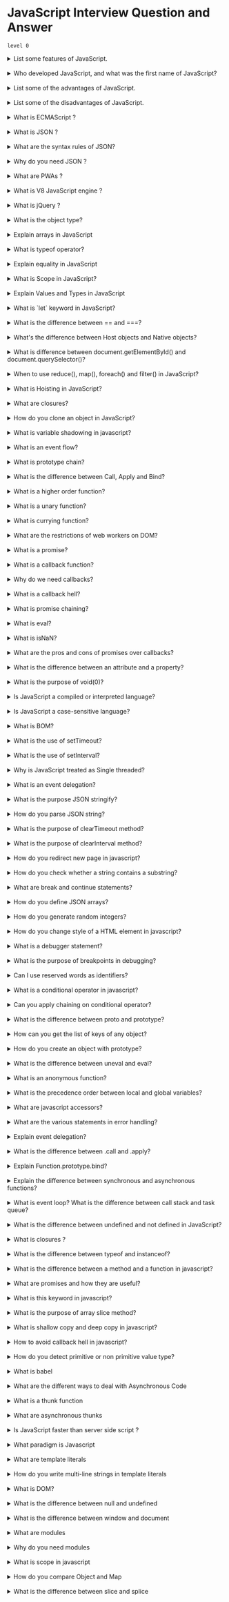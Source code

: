 # JavaScript Interview Question and Answer
`level 0`
<details >
<summary>
List some features of JavaScript.
</summary>

- Lightweight
- Interpreted programming language
- Good for the applications which are network-centric
- Complementary to Java
- Complementary to HTML
- Open source
- Cross-platform
</details>
<br>
<details>
<summary>Who developed JavaScript, and what was the first name of JavaScript?
</summary>

JavaScript was developed by Brendan Eich, who was a Netscape programmer. Brendan Eich developed this new scripting language in just ten days in the year September 1995. At the time of its launch, JavaScript was initially called Mocha. After that, it was called Live Script and later known as JavaScript.

</details>

<br>
<details>
<summary>List some of the advantages of JavaScript.</summary>

Some of the advantages of JavaScript are:

- Server interaction is less
- Feedback to the visitors is immediate
- Interactivity is high
- Interfaces are richer
</details>
<br/>

<details>
<summary>List some of the disadvantages of JavaScript.
</summary>
Some of the disadvantages of JavaScript are:

- No support for multithreading
- No support for multiprocessing
- Reading and writing of files is not allowed
- No support for networking applications.
</details>
<br/>

<details>
<summary>What is ECMAScript ?</summary>
ECMAScript is the scripting language that forms the basis of JavaScript. ECMAScript standardized by the ECMA International standards organization in the ECMA-262 and ECMA-402 specifications. The first edition of ECMAScript was released in 1997.
</details>
<br/>

<details>
<summary>What is JSON ?</summary>
JSON (JavaScript Object Notation) is a lightweight format that is used for data interchanging. It is based on a subset of JavaScript language in the way objects are built in JavaScript.
</details>
<br/>

<details>
<summary>What are the syntax rules of JSON?</summary>
Below are the list of syntax rules of JSON

- The data is in name/value pairs
- The data is separated by commas
- Curly braces hold objects
- Square brackets hold arrays
</details>
<br/>

<details>
<summary>Why do you need JSON ?</summary>
When exchanging data between a browser and a server, the data can only be text. Since JSON is text only, it can easily be sent to and from a server, and used as a data format by any programming language.
</details>
<br/>

<details>
<summary>What are PWAs ?</summary>
Progressive web applications (PWAs) are a type of mobile app delivered through the web, built using common web technologies including HTML, CSS and JavaScript. These PWAs are deployed to servers, accessible through URLs, and indexed by search engines.
</details>
<br/>

<details>
<summary>What is V8 JavaScript engine ?</summary>
V8 is an open source high-performance JavaScript engine used by the Google Chrome browser, written in C++. It is also being used in the node.js project. It implements ECMAScript and WebAssembly, and runs on Windows 7 or later, macOS 10.12+, and Linux systems that use x64, IA-32, ARM, or MIPS processors. Note: It can run standalone, or can be embedded into any C++ application.
</details>
<br/>

<details>
<summary>What is jQuery ?</summary>
jQuery is a popular cross-browser JavaScript library that provides Document Object Model (DOM) traversal, event handling, animations and AJAX interactions by minimizing the discrepancies across browsers. It is widely famous with its philosophy of “Write less, do more”.
</details>
<br/>

<details>
<summary>What is the object type?</summary>
The object type refers to a compound value where you can set properties (named locations) that each hold their own values of any type.

---

```js
var obj = {
  a: "hello Prabir", // property
  b: 20,
  c: true,
};
obj.a; // "hello Prabir", accessed with doted notation
obj.b; // 20
obj.c; // true

obj["a"]; // "hello Prabir", accessed with bracket notation
obj["b"]; // 20
obj["c"]; // true
```

</details>
<br/>

<details>
<summary>Explain arrays in JavaScript</summary>
An array is an object that holds values (of any type) not particularly in named properties/keys, but rather in numerically indexed positions:

---

```js
var arr = ["hello Prabir", 22, true];

arr[0]; // "hello Prabir"
arr[1]; // 22
arr[2]; // true
arr.length; // 3

typeof arr; // "object"
```

</details>
<br/>

<details>
<summary>What is typeof operator?</summary>
JavaScript provides a typeof operator that can examine a value and tell you what type it is:

---

```js
var a;
typeof a; // "undefined"

a = "hello Prabir";
typeof a; // "string"

a = 42;
typeof a; // "number"

a = true;
typeof a; // "boolean"

a = null;
typeof a; // "object" -- weird, bug

a = undefined;
typeof a; // "undefined"

a = { b: "c" };
typeof a; // "object"
```

</details>
<br/>

<details>
<summary>Explain equality in JavaScript</summary>
JavaScript has both strict and type–converting comparisons:

- Strict comparison (e.g., ===) checks for value equality without allowing coercion
- Abstract comparison (e.g. ==) checks for value equality with coercion allowed

---

```js
var a = "90";
var b = 90;

a == b; // true
a === b; // false
```

Some simple equalityrules:

- If either value (aka side) in a comparison could be the true or false value, avoid == and use ===.
- If either value in a comparison could be of these specific values (0, "", or [] -- empty array), avoid == and use ===.
- In all other cases, you're safe to use ==. Not only is it safe, but in many cases it simplifies your code in a way that improves readability.
</details>
<br/>

<details>
<summary>What is Scope in JavaScript?</summary>
   In JavaScript, each function gets its own scope. Scope is basically a collection of variables as well as the rules for how those variables are accessed by name. Only code inside that function can access that function's scoped variables.

A variable name has to be unique within the same scope. A scope can be nested inside another scope. If one scope is nested inside another, code inside the innermost scope can access variables from either scope.

</details>
<br/>

<details>
<summary>Explain Values and Types in JavaScript</summary>
   JavaScript has typed values, not typed variables. The following built-in types are available:

- string
- number
- boolean
- null and undefined
- object
- symbol (new to ES6)

</details>
<br/>

<details>
<summary>What is `let` keyword in JavaScript?</summary>
   In addition to creating declarations for variables at the function level, ES6 lets you declare variables to belong to individual blocks (pairs of { .. }), using the let keyword.

</details>
<br/>

<details>
<summary>What is the difference between == and ===?</summary>
 == is the abstract equality operator while === is the strict equality operator. The == operator will compare for equality after doing any necessary type conversions. The === operator will not do type conversion, so if two values are not the same type === will simply return false. When using ==, funky things can happen, such as:

---

```js
1 == "1"; // true
1 == [1]; // true
1 == true; // true
0 == ""; // true
0 == "0"; // true
0 == false; // true
```

never to use the == operator, except for convenience when comparing against null or undefined, where a == null will return true if a is null or undefined.

```js
var a = null;
console.log(a == null); // true
console.log(a == undefined); // true
```

</details>
<br/>

<details>
<summary>What's the difference between Host objects and Native objects?</summary>

- Native objects are objects that are part of the JavaScript language defined by the ECMAScript specification, such as String, Math, RegExp, Object, Function, etc.
- Host objects are provided by the runtime environment (browser or Node), such as window, XMLHTTPRequest, etc.

</details>
<br/>

<details>
<summary>What is difference between document.getElementById() and document.querySelector()?
</summary>

- document.getElementById():

Returns an element object representing the element whose id property matches the specified string. Since element IDs are required to be unique if specified, they're a useful way to get access to a specific element quickly.

```js
element = document.getElementById(id);
```

- document.querySelector():
  Returns the first matching Element node within the node's subtree. If no matching node is found, null is returned.

```js
element = document.querySelector(selectors);
```

- document.querySelectorAll():
  Returns a NodeList containing all matching Element nodes within the node's subtree, or an empty NodeList if no matches are found.

```js
element = document.querySelectorAll(selectors);
```

</details>
<br/>

<details>
<summary>When to use reduce(), map(), foreach() and filter() in JavaScript?</summary>

- forEach():
  It takes a callback function and run that callback function on each element of array one by one.

Basically forEach works as a traditional for loop looping over the array and providing array elements to do operations on them.

```js
var arr = [10, 20, 30];

arr.forEach(function (elem, index) {
  console.log(elem + " comes at " + index);
});
```

output:

```js
10 comes at 0
20 comes at 1
30 comes at 2
```

- filter():
  The main difference between forEach() and filter() is that forEach just loop over the array and executes the callback but filter executes the callback and check its return value. If the value is true element remains in the resulting array but if the return value is false the element will be removed for the resulting array.

Note: filter does not update the existing array it will return a new filtered array every time.

```js
var arr = [10, 20, 30];

var result = arr.filter(function (elem) {
  return elem !== 20;
});
console.log(result);
```

output:

```js
[10, 30];
```

- map():

map() like filter() & forEach() takes a callback and run it against every element on the array but whats makes it unique is it generate a new array based on your existing array.

Like filter(), map() also returns an array. The provided callback to map modifies the array elements and save them into the new array upon completion that array get returned as the mapped array.

```js
var arr = [10, 20, 30];

var mapped = arr.map(function (elem) {
  return elem * 10;
});
console.log(mapped);
```

output:

```js
[100, 200, 300];
```

- reduce():

reduce() method of the array object is used to reduce the array to one single value.

```js
var arr1 = [10, 20, 30];

var sum = arr.reduce(function (sum, element) {
  return sum + element;
});
console.log(sum); // Output: 60
```

</details>
<br/>

<details>
<summary>What is Hoisting in JavaScript?</summary>

Hoisting is a JavaScript mechanism where variables and function declarations are moved to the top of their scope before code execution.

Example 01: Variable Hoisting

---

```js
console.log(message); // output : undefined
var message = "The variable Has been hoisted";
```

Example 02: Function Hoisting

---

```js
function hoist() {
  a = 20;
  var b = 100;
}

hoist();

console.log(a);
/* 
Accessible as a global variable outside hoist() function
Output: 20
*/

console.log(b);
/*
Since it was declared, it is confined to the hoist() function scope.
We can't print it out outside the confines of the hoist() function.
Output: ReferenceError: b is not defined
*/
```

All declarations (function, var, let, const and class) are hoisted in JavaScript, while the var declarations are initialized with undefined, but let and const declarations remain uninitialized.

```js
console.log(a);
let a = 3;

// Output: ReferenceError: a is not defined
```

They will only get initialized when their lexical binding (assignment) is evaluated during runtime by the JavaScript engine. This means we can’t access the variable before the engine evaluates its value at the place it was declared in the source code. This is what we call Temporal Dead Zone, A time span between variable creation and its initialization where they can’t be accessed.

</details>
<br/>

<details>
<summary>What are closures?</summary>
     A closure is the combination of a function and the lexical environment within which that function was declared. i.e, It is an inner function that has access to the outer or enclosing function’s variables. The closure has three scope chains.

- Own scope where variables defined between its curly brackets
- Outer function’s variables
- Global variables

```js
function Welcome(name) {
  var greetingInfo = function (message) {
    console.log(message + " " + name);
  };
  return greetingInfo;
}
var myFunction = Welcome("Prabir");
myFunction("Welcome "); // Output: Welcome prabir
```

As per the above code, the inner function greetingInfo() has access to the variables in the outer function Welcome() even after outer function has returned.

</details>
<br/>

<details>
<summary>How do you clone an object in JavaScript?</summary>
Using the object spread operator ..., the object own enumerable properties can be copied into the new object. This creates a shallow clone of the object.

```js
const obj = { a: 1, b: 2 };
const shallowClone = { ...obj };
```

With this technique, prototypes are ignored. In addition, nested objects are not cloned, but rather their references get copied, so nested objects still refer to the same objects as the original. Deep-cloning is much more complex in order to effectively clone any type of object (Date, RegExp, Function, Set, etc) that may be nested within the object.

Other alternatives include:

JSON.parse(JSON.stringify(obj)) can be used to deep-clone a simple object, but it is CPU-intensive and only accepts valid JSON (therefore it strips functions and does not allow circular references).
Object.assign({}, obj) is another alternative.
Object.keys(obj).reduce((acc, key) => (acc[key] = obj[key], acc), {}) is another more verbose alternative that shows the concept in greater depth.

</details>
<br/>

<details>
<summary>What is variable shadowing in javascript?</summary>
Variable shadowing occurs when a variable declared within a certain scope (decision block, method, or inner class) has the same name as a variable declared in an outer scope. This outer variable is said to be shadowed.

If there is a variable in the global scope, and you'd like to create a variable with the same name in a function. The variable in the inner scope will temporarily shadow the variable in the outer scope.

```js
var value = 20;

function Hoist(value) {
  alert(value);
}

Hoist(30); //output:30
```

</details>
<br/>

<details>
<summary>What is an event flow?</summary>
Event flow is the order in which event is received on the web page. When you click an element that is nested in various other elements, before your click actually reaches its destination, or target element, it must trigger the click event each of its parent elements first, starting at the top with the global window object.

There are two ways of event flow

- Top to Bottom(Event Capturing)
- Bottom to Top (Event Bubbling)
</details>
<br/>

<details>
<summary>What is prototype chain?</summary>
Nearly all objects in JavaScript are instances of Object. That means all the objects in JavaScript inherit the properties and methods from Object.prototype. This is called Prototype chaining.

Prototype chaining is used to build new types of objects based on existing ones. It is similar to inheritance in a class based language. The prototype on object instance is available through Object.getPrototypeOf(object) or **proto** property whereas prototype on constructors function is available through Object.prototype.

```js
   function Person(firstName, lastName, age) {
  this.firstName = firstName;
  this.lastName = lastName;
  this.age = age;
}
//Person class created
Person.prototype.getFullName = function() {
  return this.firstName + " " + this.lastName;
}

// we have added getFullName method in Person’s prototype.
var person = new Person("Prabir", "Kumar", 25);
// It will create an instance of the Person class
> person.hasOwnProperty("firstName");  // true
> person.hasOwnProperty("getFullName");  // false
> person.getFullName(); // Prabir Kumar

```

</details>
<br/>

<details>
<summary>What is the difference between Call, Apply and Bind?</summary>

- call():

     The call() method invokes a function with a given this value and arguments provided one by one

     ---

     ```js
              var employee1 = {firstName: 'Prabir', lastName: 'Kumar'};
              var employee2 = {firstName: 'Kumar', lastName: 'P'};

             function greet(greeting1, greeting2) {
              console.log(greeting1 + ' ' + this.firstName + ' ' + this.lastName+ ', '+ greeting2);
             }

             greet.call(employee1, 'Hello', 'How are you?'); // Hello Prabir Kumar, How are you?
            greet.call(employee2, 'Hello', 'How are you?'); // Hello Kumar P, How are you?
      
         ```
- apply():
           Invokes the function and allows you to pass in arguments as an array
---
```js
 var employee1 = {firstName: 'Prabir', lastName: 'Kumar'};
 var employee2 = {firstName: 'Kumar', lastName: 'P'};

    function greet(greeting1, greeting2) {

    console.log(greeting1 + ' ' + this.firstName + ' ' + this.lastName+ ', '+ greeting2);
         }

    greet.apply(employee1, ['Hello', 'How are you?']); // Hello Prabir Kumar, How are you?
    greet.apply(employee2, ['Hello', 'How are you?']); // Hello Kumar P, How are you?        

```
- bind():

returns a new function, allowing you to pass in an array and any number of arguments

```js
var employee1 = {firstName: 'Prabir', lastName: 'Kumar'};
var employee2 = {firstName: 'Kumar', lastName: 'P'};

function greet(greeting1, greeting2) {
    console.log(greeting1 + ' ' + this.firstName + ' ' + this.lastName+ ', '+ greeting2);
}

var inviteEmployee1 = greet.bind(employee1);
var inviteEmployee2 = greet.bind(employee2);
inviteEmployee1('Hello', 'How are you?'); // Hello Prabir Kumar, How are you?
inviteEmployee2('Hello', 'How are you?'); // Hello Kumar P, How are you?

```

  </details>
  <br/>

<details>
<summary>What is a higher order function?</summary>

A Higher-Order function is a function that receives a function as an argument or returns the function as output.

For example, Array.prototype.map(), Array.prototype.filter() and Array.prototype.reduce() are some of the Higher-Order functions in javascript.

```js
const arr1 = [10, 20, 30];
const arr2 = arr1.map(function(item) {
  return item * 10;
});
console.log(arr2);
```
</details>
<br/>



<details>
<summary>What is a unary function?</summary>
Unary function (i.e. monadic) is a function that accepts exactly one argument. Let us take an example of unary function. It stands for single argument accepted by a function.

```js
const unaryFunction = a => console.log (a + 20); //Add 20 to the given argument and display the value
```
</details>
<br/>


<details>
<summary>What is currying function?</summary>

Currying is the process of taking a function with multiple arguments and turning it into a sequence of functions each with only a single argument.

```js
function volume(length) {
  return function(width) {
    return function(height) {
      return height * width * length;
    }
  }
}

volume(2)(6)(3); // 36
```
Curried functions are great to improve code re-usability and functional composition.
</details>
<br/>

<details>
<summary>What are the restrictions of web workers on DOM?</summary>
WebWorkers do not have access to below javascript objects since they are defined in an external files

  - Window object
  - Document object
  - Parent object
</details>
<br/>

<details>
<summary>What is a promise?</summary>
A promise is an object that may produce a single value some time in the future with either a resolved value or a reason that it’s not resolved(for example, network error). It will be in one of the 3 possible states: fulfilled, rejected, or pending. Syntax

---
```js
const promise = new Promise(function(resolve, reject) {
  // promise description
})
```
Promises are used to handle asynchronous operations. They provide an alternative approach for callbacks by reducing the callback hell and writing the cleaner code.

Promises have three states:

- Pending: This is an initial state of the Promise before an operation begins
- Fulfilled: This state indicates that specified operation was completed.
- Rejected: This state indicates that the operation did not complete. In this case an error value will be thrown.
</details>
<br/>

<details>
<summary>What is a callback function?</summary>
A callback function is a function passed into another function as an argument. This function is invoked inside the outer function to complete an action.

```js
function add(a, b, callback) {
  const result = a + b;
  callback(result);
}

function logResult(result) {
  console.log(result);
}

add(2, 3, logResult); // logs "5"

```
In this example, we have a add function that takes three arguments: two numbers (a and b) and a callback function. The add function performs a simple addition operation and then invokes the callback function with the result.

We also have a second function called logResult that takes a single argument (the result of the addition) and logs it to the console.

In the last line of the example, we are calling the add function and passing it the numbers 2 and 3, along with the logResult function as a callback. This causes the add function to invoke the logResult function, passing it the result of the addition (5), which in turn logs the result to the console.
</details>
<br/>

<details>
<summary>Why do we need callbacks?</summary>

The callbacks are needed because javascript is a event driven language. That means instead of waiting for a response javascript will keep executing while listening for other events.

Let us take an example with first function invoking an API call(simulated by setTimeout) and next function which logs the message

```js
function firstFunction() {
  // Simulate a code delay
  setTimeout( function() {
    console.log('First function called');
  }, 1000 );
}
function secondFunction() {
  console.log('Second function called');
}
firstFunction();
secondFunction();

Output
// Second function called
// First function called

```
As observed from the output, javascript didnot wait for the response of first function and remaining code block get executed. So callbacks used in a way to make sure that certain code does not execute until other code finished execution.
</details>
<br/>

<details>
<summary>What is a callback hell?</summary>
Callback Hell is an anti-pattern with multiple nested callbacks which makes code hard to read and debug when dealing with asynchronous logic. The callback hell looks like below,

---
```js
async1(function() {
    async2(function() {
        async3(function() {
            async4(function() {
                ....
            });
        });
    });
});

```
</details>
<br/>

<details>
<summary>What is promise chaining?</summary>
The process of executing a sequence of asynchronous tasks one after another using promises is known as Promise chaining.

```js
new Promise(function(resolve, reject) {

  setTimeout(() => resolve(1), 1000);

}).then(function(result) {

  console.log(result); // 1
  return result * 2;

}).then(function(result) {

  console.log(result); // 2
  return result * 3;

}).then(function(result) {

  console.log(result); // 6
  return result * 4;

});
```
In the above handlers, the result is passed to the chain of .then() handlers with the below work flow,

The initial promise resolves in 1 second,
After that .then handler is called by logging the result(1) and then return a promise with the value of result * 2.
After that the value passed to the next .then handler by logging the result(2) and return a promise with result * 3.
Finally the value passed to the last .then handler by logging the result(6) and return a promise with result * 4.

</details>
<br/>


<details>
<summary>What is eval?</summary>
The eval() function evaluates JavaScript code represented as a string. The string can be a JavaScript expression, variable, statement, or sequence of statements.

```js
 console.log(eval('3 + 2')); //  5
```
</details>
<br/>

<details>
<summary>What is isNaN?</summary>
The isNaN() function is used to determine whether a value is an illegal number (Not-a-Number) or not. i.e, This function returns true if the value equates to NaN. Otherwise it returns false.

```js
isNaN('Hello') //true
isNaN('100') //false
typeof(NaN) //Number
```
</details>
<br/>

<details>
<summary>What are the pros and cons of promises over callbacks?
</summary>
Below are the list of pros and cons of promises over callbacks,
Pros:

- It avoids callback hell which is unreadable
- Easy to write sequential asynchronous code with .then()
- Easy to write parallel asynchronous code with Promise.all()
- Solves some of the common problems of callbacks(call the callback too late, too early, many times and swallow errors/exceptions)
  
Cons:

- It makes little complex code
- You need to load a polyfill if ES6 is not supported
</details>
<br/>

<details>
<summary>What is the difference between an attribute and a property?
</summary>
Attributes are defined on the HTML markup whereas properties are defined on the DOM. For example, the below HTML element has 2 attributes type and value,


```js
<input type="text" value="Name:">
```
You can retrieve the attribute value as below,

```js
const input = document.querySelector('input');
console.log(input.getAttribute('value')); // Good morning
console.log(input.value); // Good morning
```

And after you change the value of the text field to "Good evening", it becomes like

```js
console.log(input.getAttribute('value')); // Good morning
console.log(input.value); // Good evening

```
</details>
<br/>

<details>
<summary>What is the purpose of void(0)?</summary>
The void(0) is used to prevent the page from refreshing. This will be helpful to eliminate the unwanted side-effect, because it will return the undefined primitive value. It is commonly used for HTML document that uses href="JavaScript:void(0);" within an anchor(a) element. i.e, when you click a link, the browser loads a new page or refreshes the same page. But this behavior will be prevented using this expression.
For example, the below link notify the message without reloading the page

```js
<a href="JavaScript:void(0);" onclick="alert('Well done!')">Click Me!</a>

```
</details>
<br/>


<details>
<summary>Is JavaScript a compiled or interpreted language?</summary>
JavaScript is an interpreted language, not a compiled language. An interpreter in the browser reads over the JavaScript code, interprets each line, and runs it. Nowadays modern browsers use a technology known as Just-In-Time (JIT) compilation, which compiles JavaScript to executable bytecode just as it is about to run.
</details>
<br/>


<details>
<summary>Is JavaScript a case-sensitive language?</summary>
Yes, JavaScript is a case sensitive language. The language keywords, variables, function & object names, and any other identifiers must always be typed with a consistent capitalization of letters.

</details>
<br/>


<details>
<summary>What is BOM?
</summary>
The Browser Object Model (BOM) allows JavaScript to "talk to" the browser. It consists of the objects navigator, history, screen, location and document which are children of window. The Browser Object Model is not standardized and can change based on different browsers.

</details>
<br/>


<details>
<summary>What is the use of setTimeout?</summary>
The setTimeout() method is used to call a function or evaluates an expression after a specified number of milliseconds. For example, let us log a message after 2 seconds using setTimeout method,

```js
setTimeout(function() { console.log("Heyy Prabir"); }, 2000);

```

</details>
<br/>


<details>
<summary>What is the use of setInterval?
</summary>
The setInterval() method is used to call a function or evaluates an expression at specified intervals (in milliseconds). For example, let us log a message after 2 seconds using setInterval method,

```js
setInterval(function() { console.log("Heyy Prabir"); }, 2000);

```
</details>
<br/>


<details>
<summary>Why is JavaScript treated as Single threaded?
</summary>
JavaScript is a single-threaded language. Because the language specification does not allow the programmer to write code so that the interpreter can run parts of it in parallel in multiple threads or processes. Whereas languages like java, go, C++ can make multi-threaded and multi-process programs.
</details>
<br/>


<details>
<summary>What is an event delegation?</summary>
Event delegation is a technique for listening to events where you delegate a parent element as the listener for all of the events that happen inside it. For example, if you wanted to detect field changes in inside a specific form, you can use event delegation technique,

```js
var form = document.querySelector('#registration-form');

// Listen for changes to fields inside the form
form.addEventListener('input', function (event) {

// Log the field that was changed
console.log(event.target);

}, false);

```

</details>
<br/>


<details>
<summary>What is the purpose JSON stringify?</summary>
When sending data to a web server, the data has to be in a string format. You can achieve this by converting JSON object into a string using stringify() method.

```js
var userJSON = {'name': 'Prabir', age: 25}
var userString = JSON.stringify(user);
console.log(userString); //"{"name":"Prabir","age":25}"

```
</details>
<br/>


<details>
<summary>How do you parse JSON string?</summary>
When receiving the data from a web server, the data is always in a string format. But you can convert this string value to javascript object using parse() method.

```js
var userString = '{"name":"Prabir","age":25}';
var userJSON = JSON.parse(userString);
console.log(userJSON);// {name: "Prabir", age: 25}

```
</details>
<br/>


<details>
<summary>What is the purpose of clearTimeout method?</summary>

The clearTimeout() function is used in javascript to clear the timeout which has been set by setTimeout() function before that. i.e, The return value of setTimeout() function is stored in a variable and it’s passed into the clearTimeout() function to clear the timer. For example, the below setTimeout method is used to display the message after 3 seconds. This timeout can be cleared by clearTimeout() method.

```js
var msg;
function greeting() {
  alert('Heyy Prabir');
}
function start() {
  msg =setTimeout(greeting, 4000);
}
function stop() {
    clearTimeout(msg);
}

```
</details>
<br/>


<details>
<summary>What is the purpose of clearInterval method?</summary>
The clearInterval() function is used in javascript to clear the interval which has been set by setInterval() function. i.e, The return value returned by setInterval() function is stored in a variable and it’s passed into the clearInterval() function to clear the interval. For example, the below setInterval method is used to display the message for every 3 seconds. This interval can be cleared by clearInterval() method.

```js
var msg;
function greeting() {
  alert('Heyy Prabir');
}
function start() {
  msg =setInterval(greeting, 4000);
}
function stop() {
    clearInterval(msg);
}

```
</details>
<br/>

<details>
<summary>How do you redirect new page in javascript?
</summary>
In vanilla javascript, you can redirect to a new page using location property of window object. The syntax would be as follows,

```js
function redirect() {
  window.location.href = 'newPage.html';
}

```
</details>
<br/>


<details>
<summary>How do you check whether a string contains a substring?
</summary>
There are 3 possible ways to check whether a string contains a substring or not,

---
a.) Using includes: ES6 provided String.prototype.includes method to test a string contains a substring.

```js
var mainString = "prabir", subString = "prab";
mainString.includes(subString)

```
---
b.) Using indexOf: In an ES5 or older environments, you can use String.prototype.indexOf which returns the index of a substring. If the index value is not equal to -1 then it means the substring exist in the main string.

```js
var mainString = "prabir", subString = "prab";
mainString.indexOf(subString) !== -1

```
---
c.) Using RegEx: The advanced solution is using Regular expression test method(RegExp.test), which allows for testing for against regular expressions

```js
var mainString = "prabir", regex = "/prab/";
regex.test(mainString)

```

</details>
<br/>

<details>
<summary>What are break and continue statements?</summary>
The break statement is used to "jumps out" of a loop. i.e, It breaks the loop and continues executing the code after the loop.

```js
for (i = 0; i < 10; i++) {
  if (i === 5) { break; }
  text += "Number: " + i + "<br>";
}

```
The continue statement is used to "jumps over" one iteration in the loop. i.e, It breaks one iteration (in the loop), if a specified condition occurs, and continues with the next iteration in the loop.

```js
for (i = 0; i < 10; i++) {
    if (i === 5) { continue; }
    text += "Number: " + i + "<br>";
}
```

</details>
<br/>

<details>
<summary>How do you define JSON arrays?</summary>
JSON arrays are written inside square brackets and array contain javascript objects. For example, the JSON array of users would be as below,

```js
"users":[
  {"firstName":"Prabir", "lastName":"Kumar"},
  {"firstName":"Anurag", "lastName":"Tiwari"},
  {"firstName":"Prithvi", "lastName":"Raj"}
]

```
</details>
<br/>


<details>
<summary>How do you generate random integers?
</summary>
You can use Math.random() with Math.floor() to return random integers. For example, if you want generate random integers between 1 to 10, the multiplication factor should be 10,

```js
Math.floor(Math.random() * 10) + 1;     // returns a random integer from 1 to 10
Math.floor(Math.random() * 100) + 1;     // returns a random integer from 1 to 100
```
</details>
<br/>

<details>
<summary>How do you change style of a HTML element in javascript?</summary>
You can change inline style or classname of a HTML element using javascript

  1. Using style property: You can modify inline style using style property

  ```js
document.getElementById("title").style.fontSize = "40px";
  ```

   2. Using ClassName property: It is easy to modify element class using className property
```js
document.getElementById("title").style.className = "custom-title";

```
</details>
<br/>

<details>
<summary>What is a debugger statement?</summary>
The debugger statement invokes any available debugging functionality, such as setting a breakpoint. If no debugging functionality is available, this statement has no effect. For example, in the below function a debugger statement has been inserted. So execution is paused at the debugger statement just like a breakpoint in the script source.

```js
function getProfile() {
// code goes here
debugger;
// code goes here
}

```
</details>
<br/>

<details>
<summary>What is the purpose of breakpoints in debugging?</summary>
You can set breakpoints in the javascript code once the debugger statement is executed and debugger window pops up. At each breakpoint, javascript will stop executing, and let you examine the JavaScript values. After examining values, you can resume the execution of code using play button.
</details>
<br/>

<details>
<summary>Can I use reserved words as identifiers?</summary>
No, you cannot use the reserved words as variables, labels, object or function names.

```js
var else = "hello"; // Uncaught SyntaxError: Unexpected token else

```
</details>
<br/>

<details>
<summary>What is a conditional operator in javascript?</summary>
The conditional (ternary) operator is the only JavaScript operator that takes three operands which acts as a shortcut for if statement.

```js
var isAuthenticated = false;
console.log(isAuthenticated ? 'Hello, welcome' : 'Sorry, you are not authenticated');
```
</details>
<br/>

<details>
<summary>Can you apply chaining on conditional operator?
</summary>
Yes, you can apply chaining on conditional operator similar to if … else if … else if … else chain. The syntax is going to be as below,

```js
function traceValue(someParam) {
    return condition1 ? value1
        : condition2 ? value2
        : condition3 ? value3
        : value4;
}

// The above conditional operator is equivalent to:

function traceValue(someParam) {
    if (condition1) { return value1; }
    else if (condition2) { return value2; }
    else if (condition3) { return value3; }
    else { return value4; }
}

```
</details>
<br/>

<details>
<summary>What is the difference between proto and prototype?</summary>
          The __proto__ object is the actual object that is used in the lookup chain to resolve methods, etc. Whereas prototype is the object that is used to build __proto__ when you create an object with new

   ```js
( new Employee ).__proto__ === Employee.prototype;
( new Employee ).prototype === undefined;

   ```
</details>
<br/>

<details>
<summary>How can you get the list of keys of any object?
</summary>
You can use Object.keys() method which is used return an array of a given object's own property names, in the same order as we get with a normal loop. For example, you can get the keys of a user object,

```js
const user = {
  name: 'Prabir',
  gender: 'male',
  age: 40
};

console.log(Object.keys(user)); //['name', 'gender', 'age']

```
</details>
<br/>

<details>
<summary>How do you create an object with prototype?</summary>
The Object.create() method is used to create a new object with the specified prototype object and properties. i.e, It uses existing object as the prototype of the newly created object. It returns a new object with the specified prototype object and properties.

```js
const user = {
  name: 'Prabir',
  printInfo: function () {
    console.log(`My name is ${this.name}.`);
  }
};

const admin = Object.create(person);
admin.name = "Kumar"; // Remember that "name" is a property set on "admin" but not on "user" object
admin.printInfo(); // My name is Kumar

```
</details>
<br/>


<details>
<summary>What is the difference between uneval and eval?</summary>
The uneval() function returns the source of a given object; whereas the eval function does the opposite, by evaluating that source code in a different memory area.

```js
var msg = uneval(function greeting() { return 'Hello, Prabir Kumar'; });
var greeting = eval(msg);
greeting(); // returns "Hello, Prabir Kumar"

```
</details>
<br/>


<details>
<summary>What is an anonymous function?</summary>
An anonymous function is a function without a name! Anonymous functions are commonly assigned to a variable name or used as a callback function. The syntax would be as below,

```js
function (optionalParameters) {
  //do something
}

const myFunction = function(){ //Anonymous function assigned to a variable
  //do something
};

[1, 2, 3].map(function(element){ //Anonymous function used as a callback function
  //do something
});

```
Example:

```js
var x = function (a, b) {return a * b};
var z = x(2, 10);
console.log(z); // 20

```
</details>
<br/>

<details>
<summary>What is the precedence order between local and global variables?</summary>
A local variable takes precedence over a global variable with the same name.

---
```js
var msg = "Good morning";
function greeting() {
  msg = "Good Evening";
  console.log(msg);
}
greeting();

```
</details>
<br/>

<details>
<summary>What are javascript accessors?</summary>
ECMAScript 5 introduced javascript object accessors or computed properties through getters and setters. Getters uses get keyword whereas Setters uses set keyword.

```js
var user = {
  firstName: "Prabir",
  lastName : "Kumar",
  language : "en",
  get lang() {
    return this.language;
  }
  set lang(lang) {
  this.language = lang;
  }
};
console.log(user.lang); // getter access lang as en
user.lang = 'fr';
console.log(user.lang); // setter used to set lang as fr

```
</details>
<br/>

<details>
<summary>What are the various statements in error handling?</summary>
Below are the list of statements used in an error handling,

1. try: This statement is used to test a block of code for errors
2. catch: This statement is used to handle the error
3. throw: This statement is used to create custom errors.
4. finally: This statement is used to execute code after try and catch regardless of the result.
</details>
<br/>


<details>
<summary>Explain event delegation?
</summary>
Event delegation is a technique involving adding event listeners to a parent element instead of adding them to the descendant elements. The listener will fire whenever the event is triggered on the descendant elements due to event bubbling up the DOM. The benefits of this technique are:

- Memory footprint goes down because only one single handler is needed on the parent element, rather than having to attach event handlers on each descendant.
- There is no need to unbind the handler from elements that are removed and to bind the event for new elements.

</details>
<br/>


<details>
<summary>What is the difference between .call and .apply?</summary>
Both .call and .apply are used to invoke functions and the first parameter will be used as the value of this within the function. However, .call takes in comma-separated arguments as the next arguments while .apply takes in an array of arguments as the next argument. An easy way to remember this is C for call and comma-separated and A for apply and an array of arguments.

```js
function add(a, b) {
  return a + b;
}

console.log(add.call(null, 3, 2)); // 5
console.log(add.apply(null, [3, 2])); // 5
```
</details>
<br/>

<details>
<summary>Explain Function.prototype.bind?</summary>
The bind() method creates a new function that, when called, has its this keyword set to the provided value, with a given sequence of arguments preceding any provided when the new function is called.

In my experience, it is most useful for binding the value of this in methods of classes that you want to pass into other functions. This is frequently done in React components.


</details>
<br/>

<details>
<summary>Explain the difference between synchronous and asynchronous functions?</summary>

- Synchronous functions are blocking while asynchronous functions are not. In synchronous functions, statements complete before the next statement is run. In this case, the program is evaluated exactly in order of the statements and execution of the program is paused if one of the statements take a very long time.

- Asynchronous functions usually accept a callback as a parameter and execution continue on the next line immediately after the asynchronous function is invoked. The callback is only invoked when the asynchronous operation is complete and the call stack is empty. Heavy duty operations such as loading data from a web server or querying a database should be done asynchronously so that the main thread can continue executing other operations instead of blocking until that long operation to complete (in the case of browsers, the UI will freeze).


</details>
<br/>

<details>
<summary>What is event loop? What is the difference between call stack and task queue?</summary>


 - The event loop is a single-threaded loop that monitors the call stack and checks if there is any work to be done in the task queue. If the call stack is empty and there are callback functions in the task queue, a function is dequeued and pushed onto the call stack to be executed.

- If you haven't already checked out Philip Robert's talk on the Event Loop, you should. It is one of the most viewed videos on JavaScript

</details>
<br/>

<details>
<summary>What is the difference between undefined and not defined in JavaScript?</summary>

```js
var x; // declaring x
console.log(x); // output: undefined
```

var x = 1 is both declaration and definition (also we can say we are doing initialisation), Here declaration and assignment of value happen inline for variable x, In JavaScript every variable declaration and function declaration brings to the top of its current scope in which It is declared then assignment happen in order this term is called hoisting.

A variable can be declared but not defined. When we try to access it, It will result undefined.

```js
var x; // Declaration
typeof x === 'undefined'; // Will return true

```
A variable can be neither declared nor defined. When we try to reference such variable then the result will be not defined.

```js
console.log(y);  // Output: ReferenceError: y is not defined
```
</details>
<br/>


<details>
<summary>What is closures ?</summary>
A closure is a function object that has access to variables in its enclosing lexical scope, even when the function is invoked outside that scope. In other words, a closure gives you access to an outer function's scope from an inner function.

```js
function outerFunction(x) {
  let outerVariable = x;
  
  return function innerFunction(y) {
    return outerVariable + y;
  }
}

let closure = outerFunction(10);
console.log(closure(5)); // 15


```

In this example, the inner function innerFunction is a closure. It has access to the outerVariable variable from its enclosing scope (the outerFunction). When we invoke the closure by calling closure(5), it returns the value of outerVariable + y (10 + 5), which is 15.

A closure is created when an inner function is defined inside an outer function, and the inner function references variables defined in the outer function. The inner function is returned from the outer function, and when it's invoked it has access to the scope of the outer function.
</details>
<br/>


<details>
<summary>What is the difference between typeof and instanceof?</summary>
typeof is an operator that returns a string with the type of whatever you pass.

The typeof operator checks if a value belongs to one of the seven basic types: number, string, boolean, object, function, undefined or Symbol.

typeof(null) will return object.

instanceof is much more intelligent: it works on the level of prototypes. In particular, it tests to see if the right operand appears anywhere in the prototype chain of the left. instanceof doesn’t work with primitive types. It instanceof operator checks the current object and returns true if the object is of the specified type, for example:

```js
var dog = new Animal();
dog instanceof Animal; // Output : true

```
Here dog instanceof Animal is true since dog inherits from Animal.prototype

```js
var name = new String("xyz");
name instanceof String; // Output : true
```
</details>
<br/>


<details>
<summary>What is the difference between a method and a function in javascript?</summary>
In JS, that difference is quite subtle. A function is a piece of code that is called by name and function itself not associated with any object and not defined inside any object. It can be passed data to operate on (i.e. parameter) and can optionally return data (the return value).

---
```js
// Function statement
function myFunc() {
  // Do some stuff;
}

// Calling the function
myFunc();
```
Here myFunc() function call is not associated with object hence not invoked through any object.

A function can take a form of immediately invoked function expression (IIFE):

```js

// Anonymous Self-invoking Function
(function() {
  // Do some stuff;
})();

```
Finally there are also arrow functions:

```js
const myFunc = arg => {
    console.log("hello", arg)
} 
```
A method is a piece of code that is called by its name and that is associated with the object. Methods are functions. When you call a method like this obj1.myMethod(), the reference to obj1 gets assigned (bound) to this variable. In other words, the value of this will be obj1 inside myMethod.
</details>
<br/>


<details>
<summary>What are promises and how they are useful?</summary>
We use promises for handling asynchronous interactions in a sequential manner. They are especially useful when we need to do an async operation and THEN do another async operation based on the results of the first one. For example, if you want to request the list of all flights and then for each flight you want to request some details about it. The promise represents the future value. It has an internal state (pending, fulfilled and rejected) and works like a state machine.

A promise object has then method, where you can specify what to do when the promise is fulfilled or rejected.

You can chain then() blocks, thus avoiding the callback hell. You can handle errors in the catch() block. After a promise is set to fulfilled or rejected state, it becomes immutable.
</details>
<br/>


<details>
<summary>What is this keyword in javascript? </summary>
The following rules are applied when we use this keyword in javascript

1. If the new keyword is used when calling the function, this inside the function is a brand new object.
2. If apply, call, or bind are used to call/create a function, this inside the function is the object that is passed in as the argument.
3. If a function is called as a method, such as obj.method() — this is the object that the function is a property of.
4. If a function is invoked as a free function invocation, meaning it was invoked without any of the conditions present above, this is the global object. In a browser, it is the window object. If in strict mode ('use strict'), this will be undefined instead of the global object.
5. If multiple of the above rules apply, the rule that is higher wins and will set the this value.
6. If the function is an ES2015 arrow function, it ignores all the rules above and receives the this value of its surrounding scope at the time it is created.
</details>
<br/>


<details>
<summary>What is the purpose of array slice method?
</summary>
The slice() method returns the selected elements in an array as a new array object. It selects the elements starting at the given start argument, and ends at the given optional end argument without including the last element. If you omit the second argument then it selects till the end. Some of the examples of this method are,

```js
let arrayIntegers = [1, 2, 3, 4, 5];
let arrayIntegers1 = arrayIntegers.slice(0,2); // returns [1,2]
let arrayIntegers2 = arrayIntegers.slice(2,3); // returns [3]
let arrayIntegers3 = arrayIntegers.slice(4); //returns [5]
```
Note: Slice method wonot mutate the original array but it returns the subset as new array.


</details>
<br/>


<details>
<summary>What is shallow copy and deep copy in javascript?</summary>

Shallow copy:

Shallow copy is a bit-wise copy of an object. A new object is created that has an exact copy of the values in the original object. If any of the fields of the object are references to other objects, just the reference addresses are copied i.e., only the memory address is copied.

Deep copy:

A deep copy copies all fields, and makes copies of dynamically allocated memory pointed to by the fields. A deep copy occurs when an object is copied along with the objects to which it refers.

A Shallow copy of the object can be done using object.assign() method in javascript.

---

```js
let obj = {
  a: 1,
  b: 2,
};
let objCopy = Object.assign({}, obj);
console.log(objCopy); // Result - { a: 1, b: 2 }
```
A Deep copy of the object can be done using JSON.parse(JSON.stringify(object));

---

```js
let obj = { 
  a: 1,
  b: { 
    c: 2,
  },
}
let newObj = JSON.parse(JSON.stringify(obj));
obj.b.c = 20;
console.log(obj); // { a: 1, b: { c: 20 } }
console.log(newObj); // { a: 1, b: { c: 2 } } (New Object Intact!)

```
</details>
<br/>


<details>
<summary>How to avoid callback hell in javascript?</summary>
Callback hell is a phenomenon that afflicts a JavaScript developer when he tries to execute multiple asynchronous operations one after the other. Some people call it to be the pyramid of doom.

Example:
```js
doSomething(param1, param2, function(err, paramx){
    doMore(paramx, function(err, result){
        insertRow(result, function(err){
            yetAnotherOperation(someparameter, function(s){
                somethingElse(function(x){
                });
            });
        });
    });
});
```
Techniques for avoiding callback hell

- Write comments
- Split functions into smaller functions
- Using Async.js
- Using Promises
- Using Async-Await

</details>
<br/>

<details>
<summary>How do you detect primitive or non primitive value type?</summary>
In JavaScript, primitive types include boolean, string, number, BigInt, null, Symbol and undefined. Whereas non-primitive types include the Objects. But you can easily identify them with the below function,

```js
var myPrimitive = 30;
var myNonPrimitive = {};
function isPrimitive(val) {
  return Object(val) !== val;
}

isPrimitive(myPrimitive);
isPrimitive(myNonPrimitive);

```
If the value is a primitive data type, the Object constructor creates a new wrapper object for the value. But If the value is a non-primitive data type (an object), the Object constructor will give the same object.
</details>
<br/>

<details>
<summary>What is babel</summary>
Babel is a JavaScript transpiler to convert ECMAScript 2015+ code into a backwards compatible version of JavaScript in current and older browsers or environments. Some of the main features are listed below,

 - Transform syntax
 - Polyfill features that are missing in your target environment (using @babel/polyfill)
- Source code transformations (or codemods)

</details>
<br/>

<details>
<summary>What are the different ways to deal with Asynchronous Code</summary>
        Below are the list of different ways to deal with Asynchronous code.

- Callbacks
- Promises
- Async/await
- Third-party libraries such as async.js,bluebird etc
</details>
<br/>

<details>
<summary>What is a thunk function</summary>
A thunk is just a function which delays the evaluation of the value. It doesn’t take any arguments but gives the value whenever you invoke the thunk. i.e, It is used not to execute now but it will be sometime in the future. Let's take a synchronous example,

```js

const add = (x, y) => x + y;

const thunk = () => add(2, 3);

thunk(); // 5
```
</details>
<br/>

<details>
<summary>What are asynchronous thunks</summary>
The asynchronous thunks are useful to make network requests. Let's see an example of network requests,

```js
function fetchData(fn) {
  fetch("https://jsonplaceholder.typicode.com/todos/1")
    .then((response) => response.json())
    .then((json) => fn(json));
}

const asyncThunk = function () {
  return fetchData(function getData(data) {
    console.log(data);
  });
};

asyncThunk();
```
The getData function won't be called immediately but it will be invoked only when the data is available from API endpoint. The setTimeout function is also used to make our code asynchronous. The best real time example is redux state management library which uses the asynchronous thunks to delay the actions to dispatch.
</details>
<br/>


<details>
<summary>Is JavaScript faster than server side script ?</summary>
Yes, JavaScript is faster than server side script. Because JavaScript is a client-side script it does not require any web server’s help for its computation or calculation. So JavaScript is always faster than any server-side script like ASP, PHP, etc.
</details>
<br/>

<details>
<summary>What paradigm is Javascript</summary>
JavaScript is a multi-paradigm language, supporting imperative/procedural programming, Object-Oriented Programming and functional programming. JavaScript supports Object-Oriented Programming with prototypical inheritance.
</details>
<br/>

<details>
<summary>What are template literals</summary>
Template literals or template strings are string literals allowing embedded expressions. These are enclosed by the back-tick (`) character instead of double or single quotes. In E6, this feature enables using dynamic expressions as below,

```js
 var greeting = `Welcome to JS World, Mr. ${firstName} ${lastName}.`;

 //In ES5, you need break string like below,

 var greeting = 'Welcome to JS World, Mr. ' + firstName + ' ' + lastName.`
```
Note: You can use multi-line strings and string interpolation features with template literals.


</details>
<br/>

<details>
<summary>How do you write multi-line strings in template literals</summary>
In ES5, you would have to use newline escape characters('\n') and concatenation symbols(+) in order to get multi-line strings.

```js
console.log("This is string sentence 1\n" + "This is string sentence 2");

```
  Whereas in ES6, You don't need to mention any newline sequence character,

  ```js
console.log(`This is string sentence
'This is string sentence 2`);

  ```
</details>
<br/>


<details>
<summary>What is DOM?</summary>
DOM stands for Document Object Model.  DOM is a programming interface for HTML and XML documents.
When the browser tries to render an HTML document, it creates an object based on the HTML document called DOM. Using this DOM, we can manipulate or change various elements inside the HTML document.

 - Example of how HTML code gets converted to DOM:
  ---
```js
  <html>
  <head>
  <title>
    JAVASCRIPT
    </title>
    </head>
    <body>
    <p>I love js</p>
    </body>
    </html>

```
</details>
<br/>


<details>
<summary>What is the difference between null and undefined</summary>

 1. Null:
   - It is an assignment value which indicates that variable points to no object.
   - Type of null is object.
   - The null value is a primitive value that represents the null, empty, or non-existent reference.
   - Indicates the absence of a value for a variable.
   - Converted to zero (0) while performing primitive operations.
  
  2. Undefined:
  - It is not an assignment value where a variable has been declared but has not yet been assigned a value.
  - Type of undefined is undefined.
  - The undefined value is a primitive value used when a variable has not been assigned a value.
  - Indicates absence of variable itself.
  - Converted to NaN while performing primitive operations
</details>
<br/>

<details>
<summary>What is the difference between window and document
</summary>

 1. Window:

- It is the root level element in any web page.
- By default window object is available implicitly in the page.
- It has methods like alert(), confirm() and properties like document, location.
  2. Document:
  - It is the direct child of the window object. This is also known as Document Object Model(DOM).
  - You can access it via window.document or document.
  - It provides methods like getElementById, getElementsByTagName, createElement etc.
</details>
<br/>

<details>
<summary>What are modules
</summary>
Modules refer to small units of independent, reusable code and also act as the foundation of many JavaScript design patterns. Most of the JavaScript modules export an object literal, a function, or a constructor.
</details>
<br/>

<details>
<summary>Why do you need modules</summary>
Below are the list of benefits using modules in javascript ecosystem

- Maintainability
- Reusability
- Namespacing

</details>
<br/>


<details>
<summary>What is scope in javascript
</summary>
Scope is the accessibility of variables, functions, and objects in some particular part of your code during runtime. In other words, scope determines the visibility of variables and other resources in areas of your code.
</details>
<br/>

<details>
<summary>How do you compare Object and Map</summary>
Objects are similar to Maps in that both let you set keys to values, retrieve those values, delete keys, and detect whether something is stored at a key. Due to this reason, Objects have been used as Maps historically. But there are important differences that make using a Map preferable in certain cases.

- The keys of an Object are Strings and Symbols, whereas they can be any value for a Map, including functions, objects, and any primitive.
- The keys in Map are ordered while keys added to Object are not. Thus, when iterating over it, a Map object returns keys in order of insertion.
- You can get the size of a Map easily with the size property, while the number of properties in an Object must be determined manually.
- A Map is an iterable and can thus be directly iterated, whereas iterating over an Object requires obtaining its keys in some fashion and iterating over them.
- An Object has a prototype, so there are default keys in the map that could collide with your keys if you're not careful. As of ES5 this can be bypassed by using map = Object.create(null), but this is seldom done.
- A Map may perform better in scenarios involving frequent addition and removal of key pairs.
</details>
<br/>


<details>
<summary>What is the difference between slice and splice
</summary>

1. Slice:
   - Doesn't modify the original array(immutable) .
   - Returns the subset of original array.
   - Used to pick the elements from array.
2. Splice:
   - Modifies the original array(mutable).
   - Returns the deleted elements as array.
</details>
<br/>